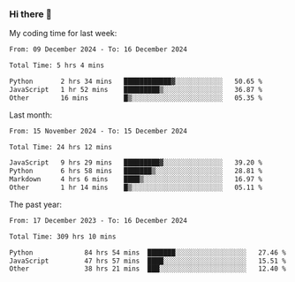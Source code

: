 ### Hi there 👋

My coding time for last week:

<!--START_SECTION:week-->

```txt
From: 09 December 2024 - To: 16 December 2024

Total Time: 5 hrs 4 mins

Python       2 hrs 34 mins   ████████████▓░░░░░░░░░░░░   50.65 %
JavaScript   1 hr 52 mins    █████████▒░░░░░░░░░░░░░░░   36.87 %
Other        16 mins         █▒░░░░░░░░░░░░░░░░░░░░░░░   05.35 %
```

<!--END_SECTION:week-->

Last month:

<!--START_SECTION:month-->

```txt
From: 15 November 2024 - To: 15 December 2024

Total Time: 24 hrs 12 mins

JavaScript   9 hrs 29 mins   █████████▓░░░░░░░░░░░░░░░   39.20 %
Python       6 hrs 58 mins   ███████▒░░░░░░░░░░░░░░░░░   28.81 %
Markdown     4 hrs 6 mins    ████▒░░░░░░░░░░░░░░░░░░░░   16.97 %
Other        1 hr 14 mins    █▒░░░░░░░░░░░░░░░░░░░░░░░   05.11 %
```

<!--END_SECTION:month-->

The past year:

<!--START_SECTION:year-->

```txt
From: 17 December 2023 - To: 16 December 2024

Total Time: 309 hrs 10 mins

Python             84 hrs 54 mins  ███████░░░░░░░░░░░░░░░░░░   27.46 %
JavaScript         47 hrs 57 mins  ████░░░░░░░░░░░░░░░░░░░░░   15.51 %
Other              38 hrs 21 mins  ███░░░░░░░░░░░░░░░░░░░░░░   12.40 %
```

<!--END_SECTION:year-->

